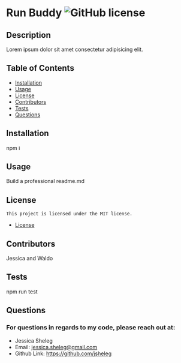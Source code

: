 
  # Run Buddy ![GitHub license](https://img.shields.io/badge/license-MIT-blue.svg)

  ## Description
  Lorem ipsum dolor sit amet consectetur adipisicing elit.  

  ## Table of Contents
  * [Installation](#installation)
  * [Usage](#usage)
  * [License](#license)
  * [Contributors](#contributors)
  * [Tests](#tests)
  * [Questions](#questions)

 
  ## Installation
  npm i

  ## Usage
  Build a professional readme.md


  ## License

    This project is licensed under the MIT license. 
* [License](#license)


 ## Contributors
  Jessica and Waldo 

 ## Tests
  npm run test

 ## Questions
 ### For questions in regards to my code, please reach out at:
  * Jessica Sheleg
  * Email: jessica.sheleg@gmail.com
  * Github Link: https://github.com/jsheleg 

  
